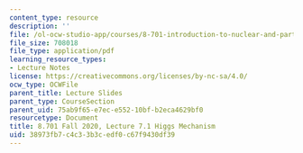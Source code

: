 ```yaml
---
content_type: resource
description: ''
file: /ol-ocw-studio-app/courses/8-701-introduction-to-nuclear-and-particle-physics-fall-2020/38973fb7c4c33b3cedf0c67f9430df39_MIT8_701f20_lec7.1.pdf
file_size: 708018
file_type: application/pdf
learning_resource_types:
- Lecture Notes
license: https://creativecommons.org/licenses/by-nc-sa/4.0/
ocw_type: OCWFile
parent_title: Lecture Slides
parent_type: CourseSection
parent_uid: 75ab9f65-e7ec-e552-10bf-b2eca4629bf0
resourcetype: Document
title: 8.701 Fall 2020, Lecture 7.1 Higgs Mechanism
uid: 38973fb7-c4c3-3b3c-edf0-c67f9430df39
---
```

